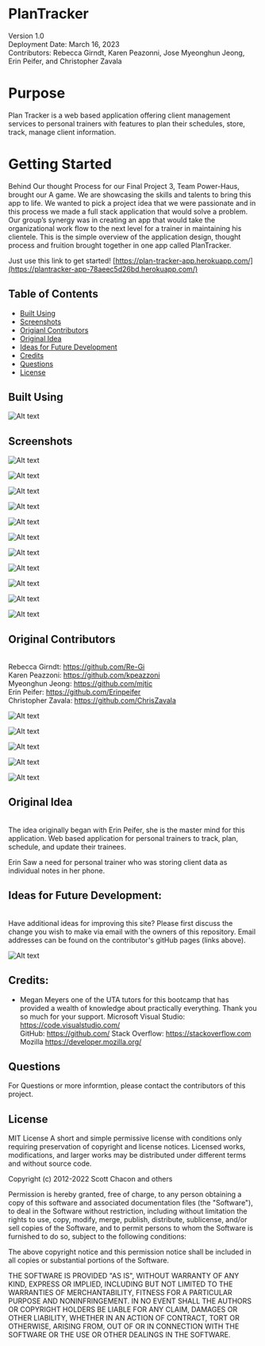 # PlanTracker

Version 1.0 \
Deployment Date: March 16, 2023  \
Contributors: Rebecca Girndt, Karen Peazonni, Jose Myeonghun Jeong, Erin Peifer, and Christopher Zavala



# Purpose

Plan Tracker is a web based application offering client management services to personal trainers  with features to plan their  schedules, store, track, manage client information. 


# Getting Started

Behind Our thought Process for our Final Project 3, Team Power-Haus,  brought our A game. We are showcasing the skills and talents to bring this app to life. We wanted to pick a project idea that we were passionate and in this process we made a full stack application that would solve a problem. Our group’s synergy was in creating an app that would take the organizational work flow to the next level for a trainer in maintaining his clientele. This is the simple overview of the application design, thought process and fruition brought together in one app called PlanTracker. 

Just use this link to get started! [https://plan-tracker-app.herokuapp.com/](https://plantracker-app-78aeec5d26bd.herokuapp.com/)


## Table of Contents  
  * [Built Using](#builtusing)
  * [Screenshots](#screenshots)
  * [Origianl Contributors](#origianlcontributors)
  * [Original Idea](#originalidea)
  * [Ideas for Future Development](#ideasforfuturedevelopment)
  * [Credits](#credits)
  * [Questions](#questions)
  * [License](#license)


## Built Using

![Alt text](client/src/assets/Technologies%20used.png)


## Screenshots

![Alt text](client/src/assets/homepage1.png)

![Alt text](client/src/assets/homepage2.png)

![Alt text](client/src/assets/login.png)

![Alt text](client/src/assets/dashboard.png)

![Alt text](client/src/assets/single%20client.png)

![Alt text](client/src/assets/update%20client.png)

![Alt text](client/src/assets/schedule%20appt.png)

![Alt text](client/src/assets/add%20workout.png)

![Alt text](client/src/assets/workout%20added.png)

![Alt text](client/src/assets/all%20clients.png)

![Alt text](client/src/assets/full%20schedule.png)




## Original Contributors
 \
Rebecca Girndt: <https://github.com/Re-Gi> \
Karen Peazzoni: https://github.com/kpeazzoni \
Myeonghun Jeong: https://github.com/mjtic \
Erin Peifer: https://github.com/Erinpeifer \
Christopher Zavala: <https://github.com/ChrisZavala> 

![Alt text](client/src/assets/Rebecca.png)

![Alt text](client/src/assets/karen.png)

![Alt text](client/src/assets/MJ.png)

![Alt text](client/src/assets/Erin.png)

![Alt text](client/src/assets/Chris.png)

## Original Idea

\
The idea originally began with Erin Peifer, she is the master mind for this application. 
Web based application for personal trainers to track, plan, schedule, and update their trainees.

Erin Saw a need for personal trainer who was storing client data as individual notes in her phone. 


## Ideas for Future Development:
\
Have additional ideas for improving this site? Please first discuss the change you wish to make via email with the owners of this repository. Email addresses can be found on the contributor's gitHub pages (links above).

![Alt text](client/src/assets/future%20dev.png)

## Credits:
- Megan Meyers one of the UTA tutors for this bootcamp that has provided a wealth of knowledge about practically everything. Thank you so much for your support. 
Microsoft Visual Studio: <https://code.visualstudio.com/> \
GitHub: <https://github.com/>
Stack Overflow: https://stackoverflow.com
Mozilla https://developer.mozilla.org/

## Questions

For Questions or more informtion, please contact the contributors of this project. 

## License

MIT License A short and simple permissive license with conditions only requiring preservation of copyright and license notices. Licensed works, modifications, and larger works may be distributed under different terms and without source code.

Copyright (c) 2012-2022 Scott Chacon and others

Permission is hereby granted, free of charge, to any person obtaining a copy of this software and associated documentation files (the "Software"), to deal in the Software without restriction, including without limitation the rights to use, copy, modify, merge, publish, distribute, sublicense, and/or sell copies of the Software, and to permit persons to whom the Software is furnished to do so, subject to the following conditions:

The above copyright notice and this permission notice shall be included in all copies or substantial portions of the Software.

THE SOFTWARE IS PROVIDED "AS IS", WITHOUT WARRANTY OF ANY KIND, EXPRESS OR IMPLIED, INCLUDING BUT NOT LIMITED TO THE WARRANTIES OF MERCHANTABILITY, FITNESS FOR A PARTICULAR PURPOSE AND NONINFRINGEMENT. IN NO EVENT SHALL THE AUTHORS OR COPYRIGHT HOLDERS BE LIABLE FOR ANY CLAIM, DAMAGES OR OTHER LIABILITY, WHETHER IN AN ACTION OF CONTRACT, TORT OR OTHERWISE, ARISING FROM, OUT OF OR IN CONNECTION WITH THE SOFTWARE OR THE USE OR OTHER DEALINGS IN THE SOFTWARE.
